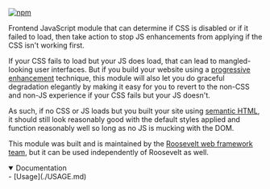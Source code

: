 [![npm](https://img.shields.io/npm/v/check-if-css-is-disabled.svg)](https://www.npmjs.com/package/check-if-css-is-disabled)

Frontend JavaScript module that can determine if CSS is disabled or if it failed to load, then take action to stop JS enhancements from applying if the CSS isn't working first.

If your CSS fails to load but your JS does load, that can lead to mangled-looking user interfaces. But if you build your website using a [progressive enhancement](https://en.wikipedia.org/wiki/Progressive_enhancement) technique, this module will also let you do graceful degradation elegantly by making it easy for you to revert to the non-CSS and non-JS experience if your CSS fails but your JS doesn't.

As such, if no CSS or JS loads but you built your site using [semantic HTML](https://en.wikipedia.org/wiki/Semantic_HTML), it should still look reasonably good with the default styles applied and function reasonably well so long as no JS is mucking with the DOM.

This module was built and is maintained by the [Roosevelt web framework](https://rooseveltframework.org) [team](https://rooseveltframework.org/contributors.html), but it can be used independently of Roosevelt as well.

<details open>
  <summary>Documentation</summary>
  - [Usage](./USAGE.md)
</details>
